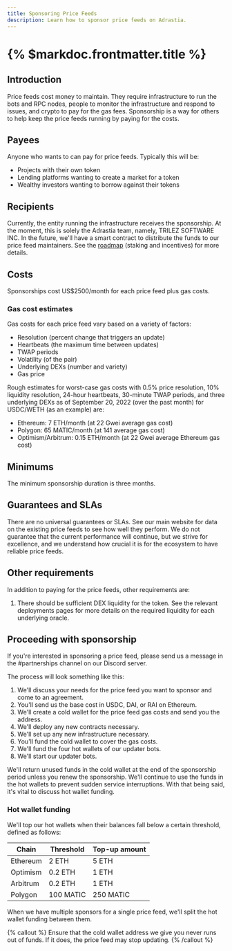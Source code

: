 ```yaml
---
title: Sponsoring Price Feeds
description: Learn how to sponsor price feeds on Adrastia.
---
```


# {% $markdoc.frontmatter.title %}

## Introduction

Price feeds cost money to maintain. They require infrastructure to run the bots and RPC nodes, people to monitor the infrastructure and respond to issues, and crypto to pay for the gas fees. Sponsorship is a way for others to help keep the price feeds running by paying for the costs.

## Payees

Anyone who wants to can pay for price feeds. Typically this will be:
- Projects with their own token
- Lending platforms wanting to create a market for a token
- Wealthy investors wanting to borrow against their tokens

## Recipients

Currently, the entity running the infrastructure receives the sponsorship. At the moment, this is solely the Adrastia team, namely, TRILEZ SOFTWARE INC. In the future, we'll have a smart contract to distribute the funds to our price feed maintainers. See the [roadmap](/fundamentals/roadmap) (staking and incentives) for more details.

## Costs

Sponsorships cost US$2500/month for each price feed plus gas costs.

### Gas cost estimates

Gas costs for each price feed vary based on a variety of factors:
- Resolution (percent change that triggers an update)
- Heartbeats (the maximum time between updates)
- TWAP periods
- Volatility (of the pair)
- Underlying DEXs (number and variety)
- Gas price

Rough estimates for worst-case gas costs with 0.5% price resolution, 10% liquidity resolution, 24-hour heartbeats, 30-minute TWAP periods, and three underlying DEXs as of September 20, 2022 (over the past month) for USDC/WETH (as an example) are:
- Ethereum: 7 ETH/month (at 22 Gwei average gas cost)
- Polygon: 65 MATIC/month (at 141 average gas cost)
- Optimism/Arbitrum: 0.15 ETH/month (at 22 Gwei average Ethereum gas cost)

## Minimums

The minimum sponsorship duration is three months.

## Guarantees and SLAs

There are no universal guarantees or SLAs. See our main website for data on the existing price feeds to see how well they perform. We do not guarantee that the current performance will continue, but we strive for excellence, and we understand how crucial it is for the ecosystem to have reliable price feeds.

## Other requirements

In addition to paying for the price feeds, other requirements are:
1. There should be sufficient DEX liquidity for the token. See the relevant deployments pages for more details on the required liquidity for each underlying oracle.

## Proceeding with sponsorship

If you're interested in sponsoring a price feed, please send us a message in the #partnerships channel on our Discord server.

The process will look something like this:
1. We'll discuss your needs for the price feed you want to sponsor and come to an agreement.
2. You'll send us the base cost in USDC, DAI, or RAI on Ethereum.
3. We'll create a cold wallet for the price feed gas costs and send you the address.
4. We'll deploy any new contracts necessary.
5. We'll set up any new infrastructure necessary.
6. You'll fund the cold wallet to cover the gas costs.
7. We'll fund the four hot wallets of our updater bots.
8. We'll start our updater bots.

We'll return unused funds in the cold wallet at the end of the sponsorship period unless you renew the sponsorship. We'll continue to use the funds in the hot wallets to prevent sudden service interruptions. With that being said, it's vital to discuss hot wallet funding.

### Hot wallet funding

We'll top our hot wallets when their balances fall below a certain threshold, defined as follows:

| Chain | Threshold | Top-up amount |
| ----- | --------- | ------------- |
| Ethereum | 2 ETH | 5 ETH |
| Optimism | 0.2 ETH | 1 ETH |
| Arbitrum | 0.2 ETH | 1 ETH |
| Polygon | 100 MATIC | 250 MATIC |

When we have multiple sponsors for a single price feed, we'll split the hot wallet funding between them.

{% callout %}
Ensure that the cold wallet address we give you never runs out of funds. If it does, the price feed may stop updating.
{% /callout %}